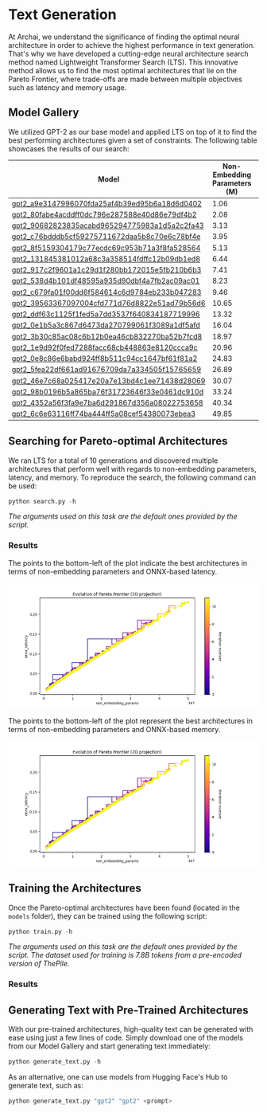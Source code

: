 # Text Generation

At Archai, we understand the significance of finding the optimal neural architecture in order to achieve the highest performance in text generation. That's why we have developed a cutting-edge neural architecture search method named Lightweight Transformer Search (LTS). This innovative method allows us to find the most optimal architectures that lie on the Pareto Frontier, where trade-offs are made between multiple objectives such as latency and memory usage.

## Model Gallery

We utilized GPT-2 as our base model and applied LTS on top of it to find the best performing architectures given a set of constraints. The following table showcases the results of our search:

| Model | Non-Embedding Parameters (M) | Latency (s) | Memory (MB) |
| - | - | - | - |
[gpt2_a9e3147996070fda25af4b39ed95b6a18d6d0402](https://github.com/microsoft/archai) | 1.06 | 0.008 | 29.06
[gpt2_80fabe4acddff0dc796e287588e40d86e79df4b2](https://github.com/microsoft/archai) | 2.08 | 0.013 | 45.46
[gpt2_90682823835acabd965294775983a1d5a2c2fa43](https://github.com/microsoft/archai) | 3.13 | 0.021 | 74.50
[gpt2_c76bdddb5cf59275711672daa5b8c70e6c78bf4e](https://github.com/microsoft/archai) | 3.95 | 0.024 | 77.62
[gpt2_8f5159304179c77ecdc69c953b71a3f8fa528564](https://github.com/microsoft/archai) | 5.13 | 0.030 | 94.64
[gpt2_131845381012a68c3a358514fdffc12b09db1ed8](https://github.com/microsoft/archai) | 6.44 | 0.036 | 112.16
[gpt2_917c2f9601a1c29d1f280bb172015e5fb210b6b3](https://github.com/microsoft/archai) | 7.41 | 0.042 | 90.76
[gpt2_538d4b101df48595a935d90dbf4a7fb2ac09ac01](https://github.com/microsoft/archai) | 8.23 | 0.047 | 93.88
[gpt2_c679fa01f00dd6f584614c6d9784eb233b047283](https://github.com/microsoft/archai) | 9.46 | 0.053 | 148.71
[gpt2_39563367097004cfd771d76d8822e51ad79b56d6](https://github.com/microsoft/archai) | 10.65 | 0.051 | 190.77
[gpt2_ddf63c1125f1fed5a7dd3537f640834187719996](https://github.com/microsoft/archai) | 13.32 | 0.069 | 125.78
[gpt2_0e1b5a3c867d6473da270799061f3089a1df5afd](https://github.com/microsoft/archai) | 16.04 | 0.084 | 173.74
[gpt2_3b30c85ac08c6b12b0ea46cb832270ba52b7fcd8](https://github.com/microsoft/archai) | 18.97 | 0.096 | 209.94
[gpt2_1e9d92f0fed7288facc68cb448863e8120ccca9c](https://github.com/microsoft/archai) | 20.96 | 0.105 | 217.50
[gpt2_0e8c86e6babd924ff8b511c94cc1647bf61f81a2](https://github.com/microsoft/archai) | 24.83 | 0.121 | 244.77
[gpt2_5fea22df661ad91676709da7a334505f15765659](https://github.com/microsoft/archai) | 26.89 | 0.131 | 252.65
[gpt2_46e7c68a025417e20a7e13bd4c1ee71438d28069](https://github.com/microsoft/archai) | 30.07 | 0.146 | 252.23
[gpt2_98b0196b5a865ba76f31723646f33e0461dc910d](https://github.com/microsoft/archai) | 33.24 | 0.160 | 314.39
[gpt2_4352a56f3fa9e7ba6d291867d356a08022753658](https://github.com/microsoft/archai) | 40.34 | 0.195 | 328.88
[gpt2_6c6e63116ff74ba444ff5a08cef54380073ebea3](https://github.com/microsoft/archai) | 49.85 | 0.230 | 377.68

## Searching for Pareto-optimal Architectures

We ran LTS for a total of 10 generations and discovered multiple architectures that perform well with regards to non-embedding parameters, latency, and memory. To reproduce the search, the following command can be used:

```python
python search.py -h
```

*The arguments used on this task are the default ones provided by the script.*

### Results

The points to the bottom-left of the plot indicate the best architectures in terms of non-embedding parameters and ONNX-based latency.

![Non-Embedding Parameters x ONNX Latency Plot](assets/pareto_non_embedding_params_vs_onnx_latency.png)

The points to the bottom-left of the plot represent the best architectures in terms of non-embedding parameters and ONNX-based memory.

![Non-Embedding Parameters x ONNX Memory Plot](assets/pareto_non_embedding_params_vs_onnx_latency.png)

## Training the Architectures

Once the Pareto-optimal architectures have been found (located in the `models` folder), they can be trained using the following script:

```python
python train.py -h
```

*The arguments used on this task are the default ones provided by the script. The dataset used for training is 7.8B tokens from a pre-encoded version of ThePile.*

### Results

## Generating Text with Pre-Trained Architectures

With our pre-trained architectures, high-quality text can be generated with ease using just a few lines of code. Simply download one of the models from our Model Gallery and start generating text immediately:

```python
python generate_text.py -h
```

As an alternative, one can use models from Hugging Face's Hub to generate text, such as:

```python
python generate_text.py "gpt2" "gpt2" <prompt>
```
